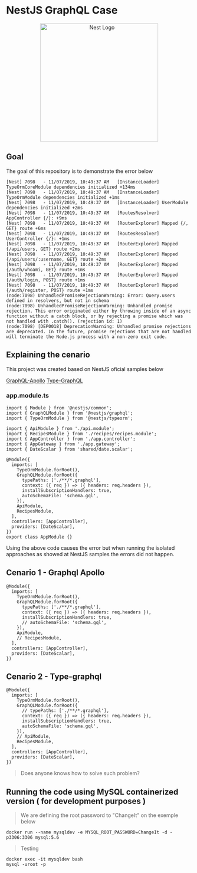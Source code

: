 # NestJS GraphQL Case

<p align="center">
  <a href="http://nestjs.com/" target="blank"><img src="https://nestjs.com/img/logo_text.svg" width="320" alt="Nest Logo" /></a>
</p>

## Goal

The goal of this repository is to demonstrate the error below

```
[Nest] 7098   - 11/07/2019, 10:49:37 AM   [InstanceLoader] TypeOrmCoreModule dependencies initialized +134ms
[Nest] 7098   - 11/07/2019, 10:49:37 AM   [InstanceLoader] TypeOrmModule dependencies initialized +1ms
[Nest] 7098   - 11/07/2019, 10:49:37 AM   [InstanceLoader] UserModule dependencies initialized +2ms
[Nest] 7098   - 11/07/2019, 10:49:37 AM   [RoutesResolver] AppController {/}: +9ms
[Nest] 7098   - 11/07/2019, 10:49:37 AM   [RouterExplorer] Mapped {/, GET} route +6ms
[Nest] 7098   - 11/07/2019, 10:49:37 AM   [RoutesResolver] UserController {/}: +1ms
[Nest] 7098   - 11/07/2019, 10:49:37 AM   [RouterExplorer] Mapped {/api/users, GET} route +2ms
[Nest] 7098   - 11/07/2019, 10:49:37 AM   [RouterExplorer] Mapped {/api/users/:username, GET} route +2ms
[Nest] 7098   - 11/07/2019, 10:49:37 AM   [RouterExplorer] Mapped {/auth/whoami, GET} route +1ms
[Nest] 7098   - 11/07/2019, 10:49:37 AM   [RouterExplorer] Mapped {/auth/login, POST} route +1ms
[Nest] 7098   - 11/07/2019, 10:49:37 AM   [RouterExplorer] Mapped {/auth/register, POST} route +1ms
(node:7098) UnhandledPromiseRejectionWarning: Error: Query.users defined in resolvers, but not in schema
(node:7098) UnhandledPromiseRejectionWarning: Unhandled promise rejection. This error originated either by throwing inside of an async function without a catch block, or by rejecting a promise which was not handled with .catch(). (rejection id: 1)
(node:7098) [DEP0018] DeprecationWarning: Unhandled promise rejections are deprecated. In the future, promise rejections that are not handled will terminate the Node.js process with a non-zero exit code.

```

## Explaining the cenario

This project was created based on NestJS oficial samples below

[GraphQL-Apollo](https://github.com/nestjs/nest/tree/master/sample/12-graphql-apollo)
[Type-GraphQL](https://github.com/nestjs/nest/tree/master/sample/23-type-graphql)

### app.module.ts
```
import { Module } from '@nestjs/common';
import { GraphQLModule } from '@nestjs/graphql';
import { TypeOrmModule } from '@nestjs/typeorm';

import { ApiModule } from './api.module';
import { RecipesModule } from './recipes/recipes.module';
import { AppController } from './app.controller';
import { AppGateway } from './app.gateway';
import { DateScalar } from 'shared/date.scalar';

@Module({
  imports: [
    TypeOrmModule.forRoot(),
    GraphQLModule.forRoot({
      typePaths: ['./**/*.graphql'],
      context: ({ req }) => ({ headers: req.headers }),
      installSubscriptionHandlers: true,
      autoSchemaFile: 'schema.gql',
    }),
    ApiModule,
    RecipesModule,
  ],
  controllers: [AppController],
  providers: [DateScalar],
})
export class AppModule {}
```

Using the above code causes the error but when running the isolated approaches as showed at NestJS samples the errors did not happen.

## Cenario 1 - Graphql Apollo
```
@Module({
  imports: [
    TypeOrmModule.forRoot(),
    GraphQLModule.forRoot({
      typePaths: ['./**/*.graphql'],
      context: ({ req }) => ({ headers: req.headers }),
      installSubscriptionHandlers: true,
      // autoSchemaFile: 'schema.gql',
    }),
    ApiModule,
    // RecipesModule,
  ],
  controllers: [AppController],
  providers: [DateScalar],
})
```
## Cenario 2 - Type-graphql
```
@Module({
  imports: [
    TypeOrmModule.forRoot(),
    GraphQLModule.forRoot({
      // typePaths: ['./**/*.graphql'],
      context: ({ req }) => ({ headers: req.headers }),
      installSubscriptionHandlers: true,
      autoSchemaFile: 'schema.gql',
    }),
    // ApiModule,
    RecipesModule,
  ],
  controllers: [AppController],
  providers: [DateScalar],
})
```

> Does anyone knows how to solve such problem?

## Running the code using MySQL containerized version ( for development purposes )

> We are defining the root password to "ChangeIt" on the exemple below
```
docker run --name mysqldev -e MYSQL_ROOT_PASSWORD=ChangeIt -d -p3306:3306 mysql:5.6
```

> Testing
```
docker exec -it mysqldev bash
mysql -uroot -p 
```